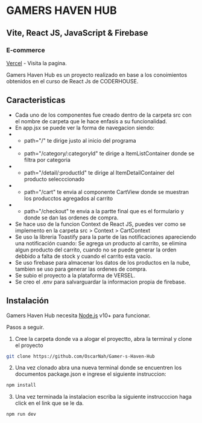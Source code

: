 # GAMERS HAVEN HUB
## Vite, React JS, JavaScript & Firebase
### E-commerce

[Vercel](https://gamer-s-haven-hub.vercel.app/) - Visita la pagina.



Gamers Haven Hub es un proyecto realizado en base a los conoimientos obtenidos en el curso de React Js de CODERHOUSE.

## Caracteristicas

- Cada uno de los componentes fue creado dentro de la carpeta src con el nombre de carpeta que le hace enfasis a su funcionalidad.
- En app.jsx se puede ver la forma de navegacion siendo:
- - path="/" te dirige justo al inicio del programa
- - path="/category/:categoryId" te dirige a ItemListContainer donde se filtra por categoria
- - path="/detail/:productId" te dirige al ItemDetailContainer del producto selecccionado
- - path="/cart" te envia al componente CartView donde se muestran los producctos agregados al carrito
- - path="/checkout" te envia a la partte final que es el formulario y donde se dan las ordenes de compra.
- Se hace uso de la funcion Context de React JS, puedes ver como se implemento en la carpeta src > Context > CartContext
- Se uso la libreria Toastify para la parte de las notificaciones apareciendo una notificación cuando: Se agrega un producto al carrito, se elimina algun producto del carrito, cuando no se puede generar la orden debbido a falta de stock y cuando el carrito esta vacío.
- Se uso firebase para almacenar los datos de los productos en la nube, tambien se uso para generar las ordenes de compra.
- Se subio el proyecto a la plataforma de VERSEL.
- Se creo el .env para salvarguardar la informacion propia de firebase.


## Instalación
Gamers Haven Hub necesita [Node.js](https://nodejs.org/) v10+ para funcionar.

Pasos a seguir.
1. Cree la carpeta donde va a alogar el proyectto, abra la terminal y clone el proyecto 
```sh
git clone https://github.com/OscarNah/Gamer-s-Haven-Hub
```
2. Una vez clonado abra una nueva terminal donde se encuentren los documentos package.json e ingrese el siguiente instruccion:
```sh
npm install
```
3. Una vez terminada la instalacion escriba la siguiente instrucccion haga click en el link que se le da.
```sh
npm run dev